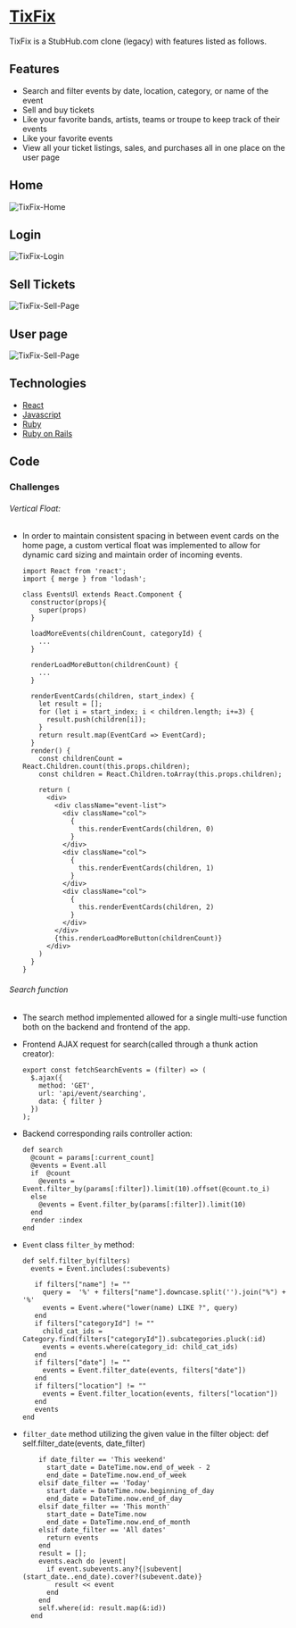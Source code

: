 
# [TixFix](https://tixfix.herokuapp.com/#/)
TixFix is a StubHub.com clone (legacy) with features listed as follows.

## Features
+ Search and filter events by date, location, category, or name of the event
+ Sell and buy tickets
+ Like your favorite bands, artists, teams or troupe to keep track of their events
+ Like your favorite events
+ View all your ticket listings, sales, and purchases all in one place on the user page

## Home
![TixFix-Home](https://github.com/Strauaar/TixFix/blob/no_subcats/screenshots/tixfix-home.png "TixFix-Home")

## Login
![TixFix-Login](https://github.com/Strauaar/TixFix/blob/no_subcats/screenshots/login-page.png)

## Sell Tickets
![TixFix-Sell-Page](https://github.com/Strauaar/TixFix/blob/no_subcats/screenshots/sell-tickets-page.png)

## User page
![TixFix-Sell-Page](https://github.com/Strauaar/TixFix/blob/no_subcats/screenshots/user-hub.png)

## Technologies
+ [React](https://reactjs.org/)
+ [Javascript](https://developer.mozilla.org/en-US/docs/Web/JavaScript)
+ [Ruby](https://www.ruby-lang.org/en/)
+ [Ruby on Rails](http://rubyonrails.org/)

## Code

### Challenges
###### Vertical Float:
+ In order to maintain consistent spacing in between event cards on the home page, a custom vertical float was implemented to allow for dynamic card sizing and maintain order of incoming events.


      import React from 'react';
      import { merge } from 'lodash';

      class EventsUl extends React.Component {
        constructor(props){
          super(props)
        }

        loadMoreEvents(childrenCount, categoryId) {
          ...
        }

        renderLoadMoreButton(childrenCount) {
          ...
        }

        renderEventCards(children, start_index) {
          let result = [];
          for (let i = start_index; i < children.length; i+=3) {
            result.push(children[i]);
          }
          return result.map(EventCard => EventCard);
        }
        render() {
          const childrenCount = React.Children.count(this.props.children);
          const children = React.Children.toArray(this.props.children);

          return (
            <div>
              <div className="event-list">
                <div className="col">
                  {
                    this.renderEventCards(children, 0)
                  }
                </div>
                <div className="col">
                  {
                    this.renderEventCards(children, 1)
                  }
                </div>
                <div className="col">
                  {
                    this.renderEventCards(children, 2)
                  }
                </div>
              </div>
              {this.renderLoadMoreButton(childrenCount)}
            </div>
          )
        }
      }

###### Search function
+ The search method implemented allowed for a single multi-use function both on the backend and frontend of the app.

+ Frontend AJAX request for search(called through a thunk action creator):

      export const fetchSearchEvents = (filter) => (
        $.ajax({
          method: 'GET',
          url: 'api/event/searching',
          data: { filter }
        })
      );
+ Backend corresponding rails controller action:

      def search
        @count = params[:current_count]
        @events = Event.all
        if  @count
          @events = Event.filter_by(params[:filter]).limit(10).offset(@count.to_i)
        else
          @events = Event.filter_by(params[:filter]).limit(10)
        end
        render :index
      end
+ `Event` class `filter_by` method:

      def self.filter_by(filters)
        events = Event.includes(:subevents)

         if filters["name"] != ""
           query =  '%' + filters["name"].downcase.split('').join("%") + '%'
           events = Event.where("lower(name) LIKE ?", query)
         end
         if filters["categoryId"] != ""
           child_cat_ids = Category.find(filters["categoryId"]).subcategories.pluck(:id)
           events = events.where(category_id: child_cat_ids)
         end
         if filters["date"] != ""
           events = Event.filter_date(events, filters["date"])
         end
         if filters["location"] != ""
           events = Event.filter_location(events, filters["location"])
         end
         events
      end
+ `filter_date` method utilizing the given value in the filter object:
        def self.filter_date(events, date_filter)

          if date_filter == 'This weekend'
            start_date = DateTime.now.end_of_week - 2
            end_date = DateTime.now.end_of_week
          elsif date_filter == 'Today'
            start_date = DateTime.now.beginning_of_day
            end_date = DateTime.now.end_of_day
          elsif date_filter == 'This month'
            start_date = DateTime.now
            end_date = DateTime.now.end_of_month
          elsif date_filter == 'All dates'
            return events
          end
          result = [];
          events.each do |event|
            if event.subevents.any?{|subevent| (start_date..end_date).cover?(subevent.date)}
              result << event
            end
          end
          self.where(id: result.map(&:id))
        end
